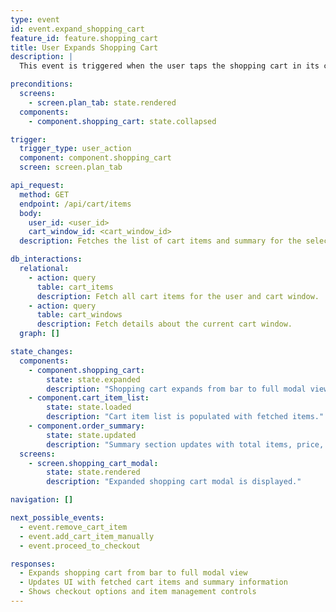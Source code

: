 ```yaml
---
type: event
id: event.expand_shopping_cart
feature_id: feature.shopping_cart
title: User Expands Shopping Cart
description: |
  This event is triggered when the user taps the shopping cart in its collapsed state at the bottom of the screen, expanding it to show the full shopping cart details, including item list, prices, stores, and shopping status icons.

preconditions:
  screens:
    - screen.plan_tab: state.rendered
  components:
    - component.shopping_cart: state.collapsed

trigger:
  trigger_type: user_action
  component: component.shopping_cart
  screen: screen.plan_tab

api_request:
  method: GET
  endpoint: /api/cart/items
  body:
    user_id: <user_id>
    cart_window_id: <cart_window_id>
  description: Fetches the list of cart items and summary for the selected cart window.

db_interactions:
  relational:
    - action: query
      table: cart_items
      description: Fetch all cart items for the user and cart window.
    - action: query
      table: cart_windows
      description: Fetch details about the current cart window.
  graph: []

state_changes:
  components:
    - component.shopping_cart:
        state: state.expanded
        description: "Shopping cart expands from bar to full modal view."
    - component.cart_item_list:
        state: state.loaded
        description: "Cart item list is populated with fetched items."
    - component.order_summary:
        state: state.updated
        description: "Summary section updates with total items, price, and status breakdown."
  screens:
    - screen.shopping_cart_modal:
        state: state.rendered
        description: "Expanded shopping cart modal is displayed."

navigation: []

next_possible_events:
  - event.remove_cart_item
  - event.add_cart_item_manually
  - event.proceed_to_checkout

responses:
  - Expands shopping cart from bar to full modal view
  - Updates UI with fetched cart items and summary information
  - Shows checkout options and item management controls
---
```

